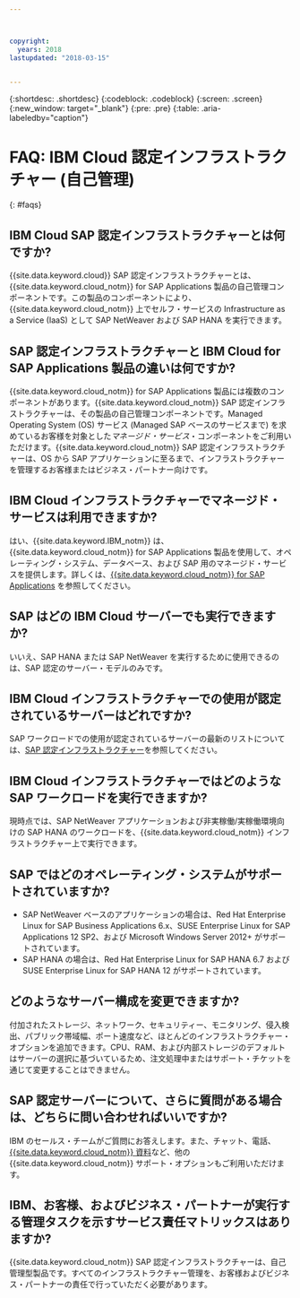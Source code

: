 ```yaml
---



copyright:
  years: 2018
lastupdated: "2018-03-15"


---
```


{:shortdesc: .shortdesc}
{:codeblock: .codeblock}
{:screen: .screen}
{:new_window: target="_blank"}
{:pre: .pre}
{:table: .aria-labeledby="caption"}

# FAQ: IBM Cloud 認定インフラストラクチャー (自己管理)
{: #faqs}

## IBM Cloud SAP 認定インフラストラクチャーとは何ですか?

{{site.data.keyword.cloud}} SAP 認定インフラストラクチャーとは、{{site.data.keyword.cloud_notm}} for SAP Applications 製品の自己管理コンポーネントです。この製品のコンポーネントにより、{{site.data.keyword.cloud_notm}} 上でセルフ・サービスの Infrastructure as a Service (IaaS) として SAP NetWeaver および SAP HANA を実行できます。

## SAP 認定インフラストラクチャーと IBM Cloud for SAP Applications 製品の違いは何ですか?

{{site.data.keyword.cloud_notm}} for SAP Applications 製品には複数のコンポーネントがあります。{{site.data.keyword.cloud_notm}} SAP 認定インフラストラクチャーは、その製品の自己管理コンポーネントです。Managed Operating System (OS) サービス (Managed SAP ベースのサービスまで) を求めているお客様を対象とした*マネージド・サービス*・コンポーネントをご利用いただけます。{{site.data.keyword.cloud_notm}} SAP 認定インフラストラクチャーは、OS から SAP アプリケーションに至るまで、インフラストラクチャーを管理するお客様またはビジネス・パートナー向けです。

## IBM Cloud インフラストラクチャーでマネージド・サービスは利用できますか?

はい、{{site.data.keyword.IBM_notm}} は、{{site.data.keyword.cloud_notm}} for SAP Applications 製品を使用して、オペレーティング・システム、データベース、および SAP 用のマネージド・サービスを提供します。詳しくは、[{{site.data.keyword.cloud_notm}} for SAP Applications](https://www.ibm.com/cloud/sap/managed) を参照してください。

## SAP はどの IBM Cloud サーバーでも実行できますか?

いいえ、SAP HANA または SAP NetWeaver を実行するために使用できるのは、SAP 認定のサーバー・モデルのみです。

## IBM Cloud インフラストラクチャーでの使用が認定されているサーバーはどれですか?  

SAP ワークロードでの使用が認定されているサーバーの最新のリストについては、[SAP 認定インフラストラクチャー](https://www.ibm.com/cloud/bare-metal-servers/sap)を参照してください。

## IBM Cloud インフラストラクチャーではどのような SAP ワークロードを実行できますか?

現時点では、SAP NetWeaver アプリケーションおよび非実稼働/実稼働環境向けの SAP HANA のワークロードを、{{site.data.keyword.cloud_notm}} インフラストラクチャー上で実行できます。

## SAP ではどのオペレーティング・システムがサポートされていますか?

  * SAP NetWeaver ベースのアプリケーションの場合は、Red Hat Enterprise Linux for SAP Business Applications 6.x、SUSE Enterprise Linux for SAP Applications 12 SP2、および Microsoft Windows Server 2012+ がサポートされています。
  * SAP HANA の場合は、Red Hat Enterprise Linux for SAP HANA 6.7 および SUSE Enterprise Linux for SAP HANA 12 がサポートされています。
  
## どのようなサーバー構成を変更できますか?

付加されたストレージ、ネットワーク、セキュリティー、モニタリング、侵入検出、パブリック帯域幅、ポート速度など、ほとんどのインフラストラクチャー・オプションを追加できます。CPU、RAM、および内部ストレージのデフォルトはサーバーの選択に基づいているため、注文処理中またはサポート・チケットを通じて変更することはできません。

## SAP 認定サーバーについて、さらに質問がある場合は、どちらに問い合わせればいいですか?

IBM のセールス・チームがご質問にお答えします。また、チャット、電話、[{{site.data.keyword.cloud_notm}} 資料](https://console.bluemix.net/docs/get-support/howtogetsupport.html)など、他の {{site.data.keyword.cloud_notm}} サポート・オプションもご利用いただけます。

## IBM、お客様、およびビジネス・パートナーが実行する管理タスクを示すサービス責任マトリックスはありますか?

{{site.data.keyword.cloud_notm}} SAP 認定インフラストラクチャーは、自己管理型製品です。すべてのインフラストラクチャー管理を、お客様およびビジネス・パートナーの責任で行っていただく必要があります。
